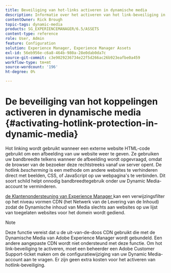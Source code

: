 ```yaml
---
title: Beveiliging van hot-links activeren in dynamische media
description: Informatie over het activeren van hot link-beveiliging in Dynamic Media.
contentOwner: Rick Brough
topic-tags: dynamic-media
products: SG_EXPERIENCEMANAGER/6.5/ASSETS
content-type: reference
role: User, Admin
feature: Configuration
solution: Experience Manager, Experience Manager Assets
exl-id: 56eb956e-c6a8-464b-980a-28e0dab0da7c
source-git-commit: c3e9029236734e22f5d266ac26b923eafbe0a459
workflow-type: tm+mt
source-wordcount: '196'
ht-degree: 0%

---
```


# De beveiliging van hot koppelingen activeren in dynamische media {#activating-hotlink-protection-in-dynamic-media}

Hot linking wordt gebruikt wanneer een externe website HTML-code gebruikt om een afbeelding van uw website weer te geven. Ze gebruiken uw bandbreedte telkens wanneer de afbeelding wordt opgevraagd, omdat de browser van de bezoeker deze rechtstreeks vanaf uw server opent. De hotlink *bescherming* is een methode om andere websites te verhinderen direct met beelden, CSS, of JavaScript op uw webpagina&#39;s te verbinden. Dit soort schild helpt onnodig bandbreedtegebruik onder uw Dynamic Media-account te verminderen.

[ de Klantenondersteuning van Experience Manager ](https://experienceleague.adobe.com/nl?support-solution=Experience+Manager#support) kan een verwijzingsfilter op het niveau vormen CDN (het Netwerk van de Levering van de Inhoud) zodat de Dynamische inhoud van Media slechts aan websites op uw lijst van toegelaten websites voor het domein wordt gediend.

>[!NOTE]
>
>Deze functie vereist dat u de uit-van-de-doos CDN gebruikt die met de Dynamische Media van Adobe Experience Manager wordt gebundeld. Een andere aangepaste CDN wordt niet ondersteund met deze functie. Om hot link-beveiliging te activeren, moet een beheerder een Adobe Customer Support-ticket maken om de configuratiewijziging van uw Dynamic Media-account aan te vragen. Er zijn geen extra kosten voor het activeren van hotlink-beveiliging.
